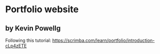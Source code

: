 # Portfolio website
## by Kevin Powellg

Following this tutorial: https://scrimba.com/learn/portfolio/introduction-cLp4zETE
